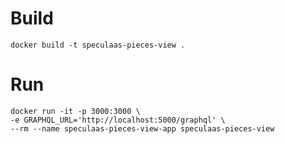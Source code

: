 # Build

    docker build -t speculaas-pieces-view .
    
# Run

    docker run -it -p 3000:3000 \
    -e GRAPHQL_URL='http://localhost:5000/graphql' \
    --rm --name speculaas-pieces-view-app speculaas-pieces-view
